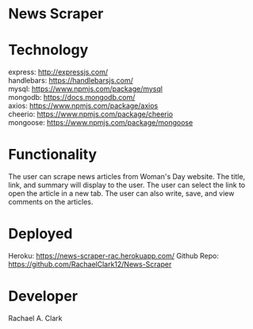 # News Scraper



# Technology
express: http://expressjs.com/
<br>handlebars: https://handlebarsjs.com/
<br>mysql: https://www.npmjs.com/package/mysql
<br>mongodb: https://docs.mongodb.com/
<br>axios: https://www.npmjs.com/package/axios
<br>cheerio: https://www.npmjs.com/package/cheerio
<br>mongoose: https://www.npmjs.com/package/mongoose

# Functionality
The user can scrape news articles from Woman's Day website. The title, link, and summary will display to the user. The user can select the link to open the article in a new tab. The user can also write, save, and view comments on the articles. 

# Deployed
Heroku: https://news-scraper-rac.herokuapp.com/
Github Repo: https://github.com/RachaelClark12/News-Scraper

# Developer
Rachael A. Clark
